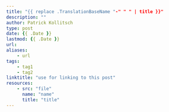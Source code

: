```yaml
---
title: "{{ replace .TranslationBaseName "-" " " | title }}"
description: ""
author: Patrick Kollitsch
type: post
date: {{ .Date }}
lastmod: {{ .Date }}
url:
aliases:
    - url
tags:
    - tag1
    - tag2
linktitle: "use for linking to this post"
resources:
    - src: "file"
      name: "name"
      title: "title"
---
```

